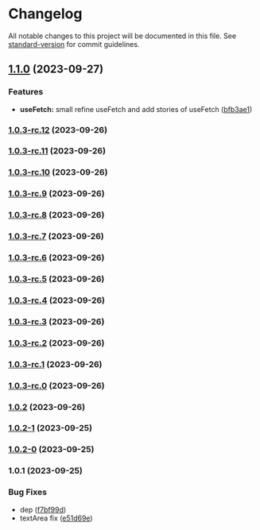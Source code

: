 # Changelog

All notable changes to this project will be documented in this file. See [standard-version](https://github.com/conventional-changelog/standard-version) for commit guidelines.

## [1.1.0](https://github.com/StevenLeeTW/react-collections/compare/v1.0.3-rc.12...v1.1.0) (2023-09-27)


### Features

* **useFetch:** small refine useFetch and add stories of useFetch ([bfb3ae1](https://github.com/StevenLeeTW/react-collections/commit/bfb3ae15aa832a5c50c6b2e1f5a39904e9e7ba55))

### [1.0.3-rc.12](https://github.com/StevenLeeTW/react-collections/compare/v1.0.3-rc.11...v1.0.3-rc.12) (2023-09-26)

### [1.0.3-rc.11](https://github.com/StevenLeeTW/react-collections/compare/v1.0.3-rc.10...v1.0.3-rc.11) (2023-09-26)

### [1.0.3-rc.10](https://github.com/StevenLeeTW/react-collections/compare/v1.0.3-rc.9...v1.0.3-rc.10) (2023-09-26)

### [1.0.3-rc.9](https://github.com/StevenLeeTW/react-collections/compare/v1.0.3-rc.8...v1.0.3-rc.9) (2023-09-26)

### [1.0.3-rc.8](https://github.com/StevenLeeTW/react-collections/compare/v1.0.3-rc.7...v1.0.3-rc.8) (2023-09-26)

### [1.0.3-rc.7](https://github.com/StevenLeeTW/react-collections/compare/v1.0.3-rc.6...v1.0.3-rc.7) (2023-09-26)

### [1.0.3-rc.6](https://github.com/StevenLeeTW/react-collections/compare/v1.0.3-rc.5...v1.0.3-rc.6) (2023-09-26)

### [1.0.3-rc.5](https://github.com/StevenLeeTW/react-collections/compare/v1.0.3-rc.4...v1.0.3-rc.5) (2023-09-26)

### [1.0.3-rc.4](https://github.com/StevenLeeTW/react-collections/compare/v1.0.3-rc.3...v1.0.3-rc.4) (2023-09-26)

### [1.0.3-rc.3](https://github.com/StevenLeeTW/react-collections/compare/v1.0.3-rc.2...v1.0.3-rc.3) (2023-09-26)

### [1.0.3-rc.2](https://github.com/StevenLeeTW/react-collections/compare/v1.0.3-rc.1...v1.0.3-rc.2) (2023-09-26)

### [1.0.3-rc.1](https://github.com/StevenLeeTW/react-collections/compare/v1.0.3-rc.0...v1.0.3-rc.1) (2023-09-26)

### [1.0.3-rc.0](https://github.com/StevenLeeTW/react-collections/compare/v1.0.2...v1.0.3-rc.0) (2023-09-26)

### [1.0.2](https://github.com/StevenLeeTW/react-collections/compare/v1.0.2-1...v1.0.2) (2023-09-26)

### [1.0.2-1](https://github.com/StevenLeeTW/react-collections/compare/v1.0.2-0...v1.0.2-1) (2023-09-25)

### [1.0.2-0](https://github.com/StevenLeeTW/react-collections/compare/v1.0.1...v1.0.2-0) (2023-09-25)

### 1.0.1 (2023-09-25)


### Bug Fixes

* dep ([f7bf99d](https://github.com/StevenLeeTW/react-collections/commit/f7bf99d27b04a7957d7d920e901ddfa1c3e3ace5))
* textArea fix ([e51d69e](https://github.com/StevenLeeTW/react-collections/commit/e51d69e6b43e78a076381608f652a632e3b8d848))
